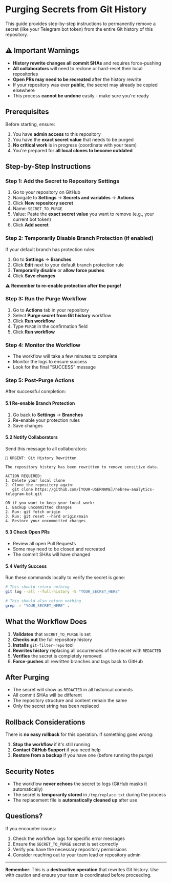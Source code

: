 # Purging Secrets from Git History

This guide provides step-by-step instructions to permanently remove a secret (like your Telegram bot token) from the entire Git history of this repository.

## ⚠️ Important Warnings

- **History rewrite changes all commit SHAs** and requires force-pushing
- **All collaborators** will need to reclone or hard-reset their local repositories
- **Open PRs may need to be recreated** after the history rewrite
- If your repository was ever **public**, the secret may already be copied elsewhere
- This process **cannot be undone** easily - make sure you're ready

## Prerequisites

Before starting, ensure:
1. You have **admin access** to this repository
2. You have the **exact secret value** that needs to be purged
3. **No critical work** is in progress (coordinate with your team)
4. You're prepared for **all local clones to become outdated**

## Step-by-Step Instructions

### Step 1: Add the Secret to Repository Settings

1. Go to your repository on GitHub
2. Navigate to **Settings** → **Secrets and variables** → **Actions**
3. Click **New repository secret**
4. Name: `SECRET_TO_PURGE`
5. Value: Paste the **exact secret value** you want to remove (e.g., your current bot token)
6. Click **Add secret**

### Step 2: Temporarily Disable Branch Protection (if enabled)

If your default branch has protection rules:

1. Go to **Settings** → **Branches**
2. Click **Edit** next to your default branch protection rule
3. **Temporarily disable** or **allow force pushes**
4. Click **Save changes**

⚠️ **Remember to re-enable protection after the purge!**

### Step 3: Run the Purge Workflow

1. Go to **Actions** tab in your repository
2. Select **Purge secret from Git history** workflow
3. Click **Run workflow**
4. Type `PURGE` in the confirmation field
5. Click **Run workflow**

### Step 4: Monitor the Workflow

- The workflow will take a few minutes to complete
- Monitor the logs to ensure success
- Look for the final "SUCCESS" message

### Step 5: Post-Purge Actions

After successful completion:

#### 5.1 Re-enable Branch Protection
1. Go back to **Settings** → **Branches**
2. Re-enable your protection rules
3. Save changes

#### 5.2 Notify Collaborators
Send this message to all collaborators:

```
🚨 URGENT: Git History Rewritten

The repository history has been rewritten to remove sensitive data.

ACTION REQUIRED:
1. Delete your local clone
2. Clone the repository again:
   git clone https://github.com/[YOUR-USERNAME]/hebrew-analytics-telegram-bot.git

OR if you want to keep your local work:
1. Backup uncommitted changes
2. Run: git fetch origin
3. Run: git reset --hard origin/main
4. Restore your uncommitted changes
```

#### 5.3 Check Open PRs
- Review all open Pull Requests
- Some may need to be closed and recreated
- The commit SHAs will have changed

#### 5.4 Verify Success
Run these commands locally to verify the secret is gone:
```bash
# This should return nothing
git log --all --full-history -S "YOUR_SECRET_HERE"

# This should also return nothing  
grep -r "YOUR_SECRET_HERE" .
```

## What the Workflow Does

1. **Validates** that `SECRET_TO_PURGE` is set
2. **Checks out** the full repository history
3. **Installs** `git-filter-repo` tool
4. **Rewrites history** replacing all occurrences of the secret with `REDACTED`
5. **Verifies** the secret is completely removed
6. **Force-pushes** all rewritten branches and tags back to GitHub

## After Purging

- The secret will show as `REDACTED` in all historical commits
- All commit SHAs will be different
- The repository structure and content remain the same
- Only the secret string has been replaced

## Rollback Considerations

There is **no easy rollback** for this operation. If something goes wrong:

1. **Stop the workflow** if it's still running
2. **Contact GitHub Support** if you need help
3. **Restore from a backup** if you have one (before running the purge)

## Security Notes

- The workflow **never echoes** the secret to logs (GitHub masks it automatically)
- The secret is **temporarily stored** in `/tmp/replace.txt` during the process
- The replacement file is **automatically cleaned up** after use

## Questions?

If you encounter issues:
1. Check the workflow logs for specific error messages
2. Ensure the `SECRET_TO_PURGE` secret is set correctly
3. Verify you have the necessary repository permissions
4. Consider reaching out to your team lead or repository admin

---

**Remember**: This is a **destructive operation** that rewrites Git history. Use with caution and ensure your team is coordinated before proceeding.